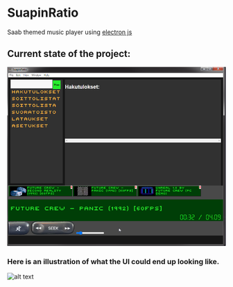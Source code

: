 # SuapinRatio
Saab themed music player using [electron js](https://www.electronjs.org/)

## Current state of the project:

![alt text](https://raw.githubusercontent.com/saabismi/SuapinRatio/master/screenshots/nykytila-20-10-22_2.png "Current state of the program")

### Here is an illustration of what the UI could end up looking like.
![alt text](https://media.discordapp.net/attachments/640999047414546452/763468301409583134/unknown.png "SuapinRatio UI illustration")
